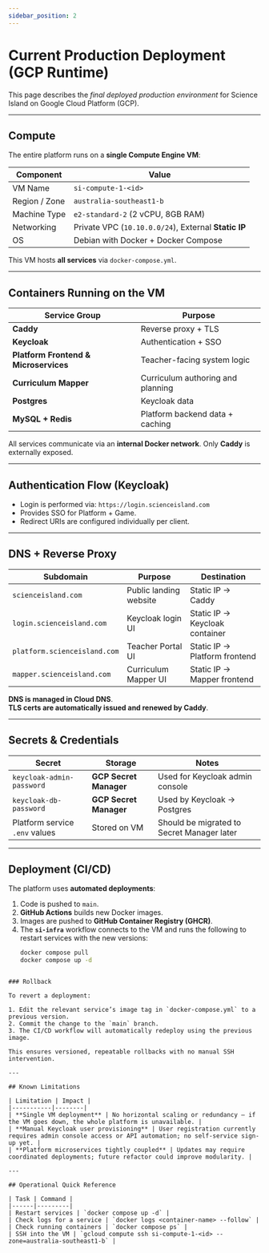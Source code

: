 ```yaml
---
sidebar_position: 2
---
```


# Current Production Deployment (GCP Runtime)

This page describes the *final deployed production environment* for Science Island on Google Cloud Platform (GCP).

---

## Compute

The entire platform runs on a **single Compute Engine VM**:

| Component | Value |
|---------|-------|
| VM Name | `si-compute-1-<id>` |
| Region / Zone | `australia-southeast1-b` |
| Machine Type | `e2-standard-2` (2 vCPU, 8GB RAM) |
| Networking | Private VPC (`10.10.0.0/24`), External **Static IP** |
| OS | Debian with Docker + Docker Compose |

This VM hosts **all services** via `docker-compose.yml`.

---

## Containers Running on the VM

| Service Group | Purpose |
|--------------|---------|
| **Caddy** | Reverse proxy + TLS |
| **Keycloak** | Authentication + SSO |
| **Platform Frontend & Microservices** | Teacher-facing system logic |
| **Curriculum Mapper** | Curriculum authoring and planning |
| **Postgres** | Keycloak data |
| **MySQL + Redis** | Platform backend data + caching |

All services communicate via an **internal Docker network**. Only **Caddy** is externally exposed.

---

## Authentication Flow (Keycloak)

- Login is performed via: `https://login.scienceisland.com`
- Provides SSO for Platform + Game.
- Redirect URIs are configured individually per client.

---

## DNS + Reverse Proxy

| Subdomain | Purpose | Destination |
|---------|---------|-------------|
| `scienceisland.com` | Public landing website | Static IP → Caddy |
| `login.scienceisland.com` | Keycloak login UI | Static IP → Keycloak container |
| `platform.scienceisland.com` | Teacher Portal UI | Static IP → Platform frontend |
| `mapper.scienceisland.com` | Curriculum Mapper UI | Static IP → Mapper frontend |

**DNS is managed in Cloud DNS**.  
**TLS certs are automatically issued and renewed by Caddy**.

---

## Secrets & Credentials

| Secret | Storage | Notes |
|--------|---------|------|
| `keycloak-admin-password` | **GCP Secret Manager** | Used for Keycloak admin console |
| `keycloak-db-password` | **GCP Secret Manager** | Used by Keycloak → Postgres |
| Platform service `.env` values | Stored on VM | Should be migrated to Secret Manager later |

---

## Deployment (CI/CD)

The platform uses **automated deployments**:

1. Code is pushed to `main`.
2. **GitHub Actions** builds new Docker images.
3. Images are pushed to **GitHub Container Registry (GHCR)**.
4. The **`si-infra`** workflow connects to the VM and runs the following to restart services with the new versions:
   ```bash
   docker compose pull
   docker compose up -d
  ```

### Rollback

To revert a deployment:

1. Edit the relevant service’s image tag in `docker-compose.yml` to a previous version.
2. Commit the change to the `main` branch.
3. The CI/CD workflow will automatically redeploy using the previous image.

This ensures versioned, repeatable rollbacks with no manual SSH intervention.

---

## Known Limitations

| Limitation | Impact |
|-----------|--------|
| **Single VM deployment** | No horizontal scaling or redundancy — if the VM goes down, the whole platform is unavailable. |
| **Manual Keycloak user provisioning** | User registration currently requires admin console access or API automation; no self-service sign-up yet. |
| **Platform microservices tightly coupled** | Updates may require coordinated deployments; future refactor could improve modularity. |

---

## Operational Quick Reference

| Task | Command |
|------|---------|
| Restart services | `docker compose up -d` |
| Check logs for a service | `docker logs <container-name> --follow` |
| Check running containers | `docker compose ps` |
| SSH into the VM | `gcloud compute ssh si-compute-1-<id> --zone=australia-southeast1-b` |

